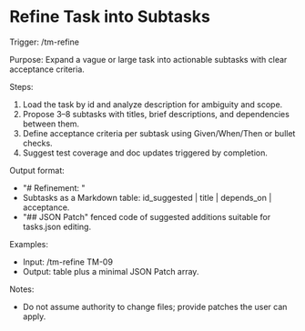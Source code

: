 # Refine Task into Subtasks

Trigger: /tm-refine

Purpose: Expand a vague or large task into actionable subtasks with clear acceptance criteria.

Steps:

1. Load the task by id and analyze description for ambiguity and scope.
2. Propose 3–8 subtasks with titles, brief descriptions, and dependencies between them.
3. Define acceptance criteria per subtask using Given/When/Then or bullet checks.
4. Suggest test coverage and doc updates triggered by completion.

Output format:

- "# Refinement: <id>"
- Subtasks as a Markdown table: id_suggested | title | depends_on | acceptance.
- "## JSON Patch" fenced code of suggested additions suitable for tasks.json editing.

Examples:

- Input: /tm-refine TM-09
- Output: table plus a minimal JSON Patch array.

Notes:

- Do not assume authority to change files; provide patches the user can apply.
